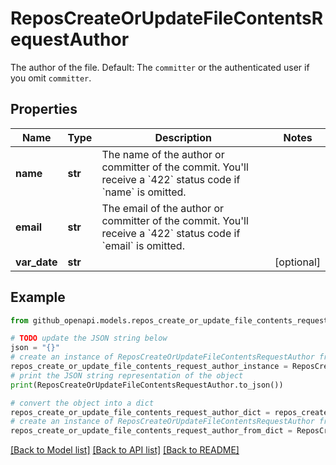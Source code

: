 # ReposCreateOrUpdateFileContentsRequestAuthor

The author of the file. Default: The `committer` or the authenticated user if you omit `committer`.

## Properties

Name | Type | Description | Notes
------------ | ------------- | ------------- | -------------
**name** | **str** | The name of the author or committer of the commit. You&#39;ll receive a &#x60;422&#x60; status code if &#x60;name&#x60; is omitted. | 
**email** | **str** | The email of the author or committer of the commit. You&#39;ll receive a &#x60;422&#x60; status code if &#x60;email&#x60; is omitted. | 
**var_date** | **str** |  | [optional] 

## Example

```python
from github_openapi.models.repos_create_or_update_file_contents_request_author import ReposCreateOrUpdateFileContentsRequestAuthor

# TODO update the JSON string below
json = "{}"
# create an instance of ReposCreateOrUpdateFileContentsRequestAuthor from a JSON string
repos_create_or_update_file_contents_request_author_instance = ReposCreateOrUpdateFileContentsRequestAuthor.from_json(json)
# print the JSON string representation of the object
print(ReposCreateOrUpdateFileContentsRequestAuthor.to_json())

# convert the object into a dict
repos_create_or_update_file_contents_request_author_dict = repos_create_or_update_file_contents_request_author_instance.to_dict()
# create an instance of ReposCreateOrUpdateFileContentsRequestAuthor from a dict
repos_create_or_update_file_contents_request_author_from_dict = ReposCreateOrUpdateFileContentsRequestAuthor.from_dict(repos_create_or_update_file_contents_request_author_dict)
```
[[Back to Model list]](../README.md#documentation-for-models) [[Back to API list]](../README.md#documentation-for-api-endpoints) [[Back to README]](../README.md)


